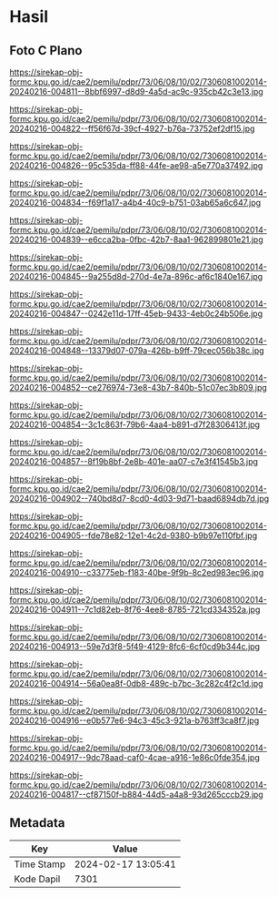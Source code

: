 # Hasil

## Foto C Plano

https://sirekap-obj-formc.kpu.go.id/cae2/pemilu/pdpr/73/06/08/10/02/7306081002014-20240216-004811--8bbf6997-d8d9-4a5d-ac9c-935cb42c3e13.jpg

https://sirekap-obj-formc.kpu.go.id/cae2/pemilu/pdpr/73/06/08/10/02/7306081002014-20240216-004822--ff56f67d-39cf-4927-b76a-73752ef2df15.jpg

https://sirekap-obj-formc.kpu.go.id/cae2/pemilu/pdpr/73/06/08/10/02/7306081002014-20240216-004826--95c535da-ff88-44fe-ae98-a5e770a37492.jpg

https://sirekap-obj-formc.kpu.go.id/cae2/pemilu/pdpr/73/06/08/10/02/7306081002014-20240216-004834--f69f1a17-a4b4-40c9-b751-03ab65a6c647.jpg

https://sirekap-obj-formc.kpu.go.id/cae2/pemilu/pdpr/73/06/08/10/02/7306081002014-20240216-004839--e6cca2ba-0fbc-42b7-8aa1-962899801e21.jpg

https://sirekap-obj-formc.kpu.go.id/cae2/pemilu/pdpr/73/06/08/10/02/7306081002014-20240216-004845--9a255d8d-270d-4e7a-896c-af6c1840e167.jpg

https://sirekap-obj-formc.kpu.go.id/cae2/pemilu/pdpr/73/06/08/10/02/7306081002014-20240216-004847--0242e11d-17ff-45eb-9433-4eb0c24b506e.jpg

https://sirekap-obj-formc.kpu.go.id/cae2/pemilu/pdpr/73/06/08/10/02/7306081002014-20240216-004848--13379d07-079a-426b-b9ff-79cec056b38c.jpg

https://sirekap-obj-formc.kpu.go.id/cae2/pemilu/pdpr/73/06/08/10/02/7306081002014-20240216-004852--ce276974-73e8-43b7-840b-51c07ec3b809.jpg

https://sirekap-obj-formc.kpu.go.id/cae2/pemilu/pdpr/73/06/08/10/02/7306081002014-20240216-004854--3c1c863f-79b6-4aa4-b891-d7f28306413f.jpg

https://sirekap-obj-formc.kpu.go.id/cae2/pemilu/pdpr/73/06/08/10/02/7306081002014-20240216-004857--8f19b8bf-2e8b-401e-aa07-c7e3f41545b3.jpg

https://sirekap-obj-formc.kpu.go.id/cae2/pemilu/pdpr/73/06/08/10/02/7306081002014-20240216-004902--740bd8d7-8cd0-4d03-9d71-baad6894db7d.jpg

https://sirekap-obj-formc.kpu.go.id/cae2/pemilu/pdpr/73/06/08/10/02/7306081002014-20240216-004905--fde78e82-12e1-4c2d-9380-b9b97e110fbf.jpg

https://sirekap-obj-formc.kpu.go.id/cae2/pemilu/pdpr/73/06/08/10/02/7306081002014-20240216-004910--c33775eb-f183-40be-9f9b-8c2ed983ec96.jpg

https://sirekap-obj-formc.kpu.go.id/cae2/pemilu/pdpr/73/06/08/10/02/7306081002014-20240216-004911--7c1d82eb-8f76-4ee8-8785-721cd334352a.jpg

https://sirekap-obj-formc.kpu.go.id/cae2/pemilu/pdpr/73/06/08/10/02/7306081002014-20240216-004913--59e7d3f8-5f49-4129-8fc6-6cf0cd9b344c.jpg

https://sirekap-obj-formc.kpu.go.id/cae2/pemilu/pdpr/73/06/08/10/02/7306081002014-20240216-004914--56a0ea8f-0db8-489c-b7bc-3c282c4f2c1d.jpg

https://sirekap-obj-formc.kpu.go.id/cae2/pemilu/pdpr/73/06/08/10/02/7306081002014-20240216-004916--e0b577e6-94c3-45c3-921a-b763ff3ca8f7.jpg

https://sirekap-obj-formc.kpu.go.id/cae2/pemilu/pdpr/73/06/08/10/02/7306081002014-20240216-004917--9dc78aad-caf0-4cae-a916-1e86c0fde354.jpg

https://sirekap-obj-formc.kpu.go.id/cae2/pemilu/pdpr/73/06/08/10/02/7306081002014-20240216-004817--cf87150f-b884-44d5-a4a8-93d265cccb29.jpg


## Metadata

| Key        | Value               |
| ---------- | ------------------- |
| Time Stamp | 2024-02-17 13:05:41 |
| Kode Dapil | 7301                |



